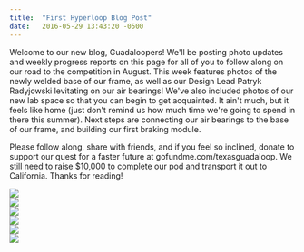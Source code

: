 ```yaml
---
title:  "First Hyperloop Blog Post"
date:   2016-05-29 13:43:20 -0500
---
```

Welcome to our new blog, Guadaloopers! We'll be posting photo updates and weekly progress reports on this page for all of you to follow along on our road to the competition in August. This week features photos of the newly welded base of our frame, as well as our Design Lead Patryk Radyjowski levitating on our air bearings! We've also included photos of our new lab space so that you can begin to get acquainted. It ain't much, but it feels like home (just don't remind us how much time we're going to spend in there this summer). Next steps are connecting our air bearings to the base of our frame, and building our first braking module.

Please follow along, share with friends, and if you feel so inclined, donate to support our quest for a faster future at gofundme.com/texasguadaloop. We still need to raise $10,000 to complete our pod and transport it out to California. Thanks for reading!

<img style="display: block; margin: 0 auto;" src="http://www.guadaloop.com/images/blog0_0.jpg"/>
<img style="display: block; margin: 0 auto;" src="http://www.guadaloop.com/images/blog0_1.jpg"/>
<img style="display: block; margin: 0 auto;" src="http://www.guadaloop.com/images/blog0_2.jpg"/>
<img style="display: block; margin: 0 auto;" src="http://www.guadaloop.com/images/blog0_3.jpg"/>
<img style="display: block; margin: 0 auto;" src="http://www.guadaloop.com/images/blog0_4.jpg"/>
<img style="display: block; margin: 0 auto;" src="http://www.guadaloop.com/images/blog0_5.jpg"/>

[jekyll-docs]: http://jekyllrb.com/docs/home
[jekyll-gh]:   https://github.com/jekyll/jekyll
[jekyll-talk]: https://talk.jekyllrb.com/
